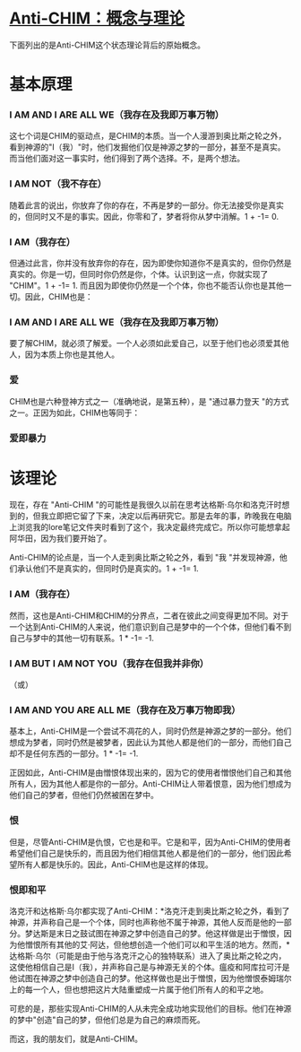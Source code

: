 # [Anti-CHIM：概念与理论](https://teslore.fandom.com/wiki/Anti-CHIM:_A_Concept_and_Theory)
下面列出的是Anti-CHIM这个状态理论背后的原始概念。

# 基本原理
### I AM AND I ARE ALL WE（我存在及我即万事万物）

这七个词是CHIM的驱动点，是CHIM的本质。当一个人漫游到奥比斯之轮之外，看到神源的"I（我）"时，他们发掘他们仅是神源之梦的一部分，甚至不是真实。而当他们面对这一事实时，他们得到了两个选择。不，是两个想法。

### I AM NOT（我不存在）

随着此言的说出，你放弃了你的存在，不再是梦的一部分。你无法接受你是真实的，但同时又不是的事实。因此，你零和了，梦者将你从梦中消解。1 + -1= 0.

### I AM（我存在）

但通过此言，你并没有放弃你的存在，因为即使你知道你不是真实的，但你仍然是真实的。你是一切，但同时你仍然是你，个体。认识到这一点，你就实现了 "CHIM"。1 + -1= 1. 而且因为即使你仍然是一个个体，你也不能否认你也是其他一切。因此，CHIM也是：

### I AM AND I ARE ALL WE（我存在及我即万事万物）

要了解CHIM，就必须了解爱。一个人必须如此爱自己，以至于他们也必须爱其他人，因为本质上你也是其他人。

### 爱

CHIM也是六种登神方式之一（准确地说，是第五种），是 "通过暴力登天 "的方式之一。正因为如此，CHIM也等同于：

### 爱即暴力

# 该理论
现在，存在 "Anti-CHIM "的可能性是我很久以前在思考达格斯·乌尔和洛克汗时想到的，但我立即把它留了下来，决定以后再研究它。那是去年的事，昨晚我在电脑上浏览我的lore笔记文件夹时看到了这个，我决定最终完成它。所以你可能想拿起阿华田，因为我们要开始了。

Anti-CHIM的论点是，当一个人走到奥比斯之轮之外，看到 "我 "并发现神源，他们承认他们不是真实的，但同时仍是真实的。1 + -1= 1.

### I AM（我存在）

然而，这也是Anti-CHIM和CHIM的分界点，二者在彼此之间变得更加不同。对于一个达到Anti-CHIM的人来说，他们意识到自己是梦中的一个个体，但他们看不到自己与梦中的其他一切有联系。1 * -1= -1.

### I AM BUT I AM NOT YOU（我存在但我并非你）

（或）

### I AM AND YOU ARE ALL ME（我存在及万事万物即我）


基本上，Anti-CHIM是一个尝试不凋花的人，同时仍然是神源之梦的一部分。他们想成为梦者，同时仍然是被梦者，因此认为其他人都是他们的一部分，而他们自己却不是任何东西的一部分。1 * -1= -1.

正因如此，Anti-CHIM是由憎恨体现出来的，因为它的使用者憎恨他们自己和其他所有人，因为其他人都是你的一部分。Anti-CHIM让人带着恨意，因为他们想成为他们自己的梦者，但他们仍然被困在梦中。

### 恨

但是，尽管Anti-CHIM是仇恨，它也是和平。它是和平，因为Anti-CHIM的使用者希望他们自己是快乐的，而且因为他们相信其他人都是他们的一部分，他们因此希望所有人都是快乐的。因此，Anti-CHIM也是这样的体现。

### 恨即和平

洛克汗和达格斯·乌尔都实现了Anti-CHIM：\*洛克汗走到奥比斯之轮之外，看到了神源，并声称自己是一个个体，同时也声称他不属于神源，其他人反而是他的一部分。梦达斯是末日之鼓试图在神源之梦中创造自己的梦。他这样做是出于憎恨，因为他憎恨所有其他的艾·阿达，但他想创造一个他们可以和平生活的地方。然而，\*达格斯·乌尔（可能是由于他与洛克汗之心的独特联系）进入了奥比斯之轮之内，这使他相信自己是I（我），并声称自己是与神源无关的个体。瘟疫和阿库拉可汗是他试图在神源之梦中创造自己的梦。他这样做也是出于憎恨，因为他憎恨泰姆瑞尔上的每一个人，但也想把这片大陆重塑成一片属于他们所有人的和平之地。

可悲的是，那些实现Anti-CHIM的人从未完全成功地实现他们的目标。他们在神源的梦中"创造"自己的梦，但他们总是为自己的麻烦而死。

而这，我的朋友们，就是Anti-CHIM。